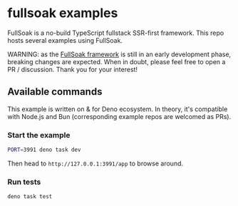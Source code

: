 # fullsoak examples

FullSoak is a no-build TypeScript fullstack SSR-first framework. This repo hosts
several examples using FullSoak.

WARNING: as the
[FullSoak framework](https://jsr.io/@fullsoak/fullsoak@0.6.0-rc.2) is still in
an early development phase, breaking changes are expected. When in doubt, please
feel free to open a PR / discussion. Thank you for your interest!

## Available commands

This example is written on & for Deno ecosystem. In theory, it's compatible with
Node.js and Bun (corresponding example repos are welcomed as PRs).

### Start the example

```bash
PORT=3991 deno task dev
```

Then head to `http://127.0.0.1:3991/app` to browse around.

### Run tests

```bash
deno task test
```
